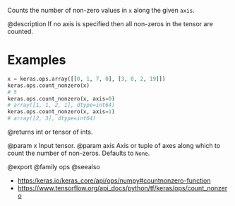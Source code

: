 Counts the number of non-zero values in `x` along the given `axis`.

@description
If no axis is specified then all non-zeros in the tensor are counted.

# Examples
```python
x = keras.ops.array([[0, 1, 7, 0], [3, 0, 2, 19]])
keras.ops.count_nonzero(x)
# 5
keras.ops.count_nonzero(x, axis=0)
# array([1, 1, 2, 1], dtype=int64)
keras.ops.count_nonzero(x, axis=1)
# array([2, 3], dtype=int64)
```

@returns
int or tensor of ints.

@param x Input tensor.
@param axis Axis or tuple of axes along which to count the number of
    non-zeros. Defaults to `None`.

@export
@family ops
@seealso
+ <https:/keras.io/keras_core/api/ops/numpy#countnonzero-function>
+ <https://www.tensorflow.org/api_docs/python/tf/keras/ops/count_nonzero>
